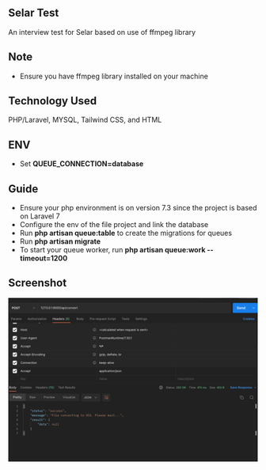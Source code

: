 ## Selar Test

An interview test for Selar based on use of ffmpeg library

## Note

- Ensure you have ffmpeg library installed on your machine

## Technology Used

PHP/Laravel, MYSQL, Tailwind CSS, and HTML

## ENV

- Set <b>QUEUE_CONNECTION=database</b>

## Guide

- Ensure your php environment is on version 7.3 since the project is based on Laravel 7
- Configure the env of the file project and link the database
- Run <b>php artisan queue:table</b>  to create the migrations for queues
- Run <b>php artisan migrate</b>
- To start your queue worker, run <b> php artisan queue:work --timeout=1200</b>


## Screenshot
<img src="./public/screenshot-1.png">



